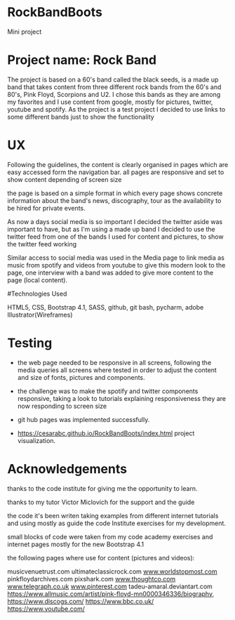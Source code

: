 # RockBandBoots
Mini project


 # Project name: Rock Band
 
The project is based on a 60's band called the black seeds, is a made up band that takes content from three different 
rock bands from the 60's and 80's, Pink Floyd, Scorpions and U2.
I chose this bands as they are among my favorites and I use content from google, mostly for pictures,
twitter, youtube and spotify.
As the project is a test project I decided to use links to some different bands just to show the functionality 


# UX

Following the guidelines, the content is clearly organised in pages which are easy accessed form the navigation bar.
all pages are responsive and set to show content depending of screen size

the page is based on a simple format in which every page shows concrete information about the band's news, discography, tour as the
availability to be hired for private events.

As now a days social media is so important I decided the twitter aside was important to have, but as I'm using a made up 
band I decided to use the twitter feed from one of the bands I used for content and pictures, to show the twitter feed working

Similar access to social media was used in the Media page to link media as music from spotify and videos from youtube to 
give this modern look to the page, one interview with a band was added to give more content to the page (local content).

#Technologies Used

HTML5,
CSS,
Bootstrap 4.1,
SASS,
github, 
git bash, 
pycharm,
adobe Illustrator(Wireframes)


# Testing

- the web page needed to be responsive in all screens, following the media queries all screens where tested in order to
adjust the content and size of fonts, pictures and components.

- the challenge was to make the spotify and twitter components responsive, taking a look to tutorials explaining responsiveness
they are now responding to screen size 

- git hub pages was implemented successfully.

* https://cesarabc.github.io/RockBandBoots/index.html project visualization.


# Acknowledgements

thanks to the code institute for giving me the opportunity to learn.

thanks to my tutor Victor Miclovich for the support and the guide

the code it's been writen taking examples from different internet tutorials and using mostly as guide the code Institute exercises for my development.

small blocks of code were taken from my code academy exercises and internet pages mostly for the new Bootstrap 4.1

the following pages where use for content (pictures and videos):

musicvenuetrust.com
ultimateclassicrock.com
www.worldstopmost.com
pinkfloydarchives.com
pixshark.com
www.thoughtco.com
www.telegraph.co.uk
www.pinterest.com
tadeu-amaral.deviantart.com
https://www.allmusic.com/artist/pink-floyd-mn0000346336/biography,
https://www.discogs.com/
https://www.bbc.co.uk/
https://www.youtube.com/
